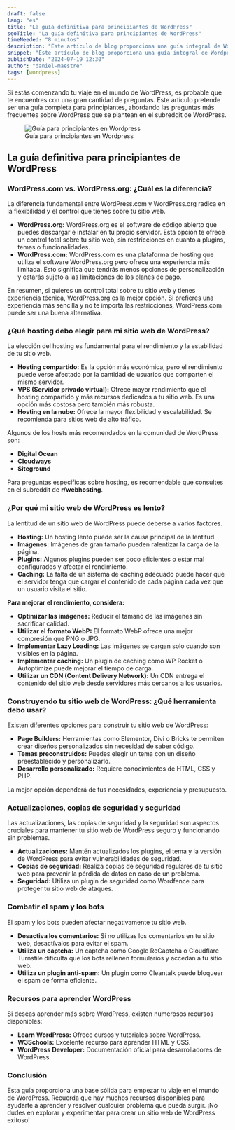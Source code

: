 ```yaml
---
draft: false
lang: "es"
title: "La guía definitiva para principiantes de WordPress"
seoTitle: "La guía definitiva para principiantes de WordPress"
timeNeeded: "8 minutos"
description: "Este artículo de blog proporciona una guía integral de Wordpress abarcando desde la diferencia entre WordPress.com y WordPress.org hasta la elección de un hosting adecuado"
snippet: "Este artículo de blog proporciona una guía integral de Wordpress abarcando desde la diferencia entre WordPress.com y WordPress.org hasta la elección de un hosting adecuado y las mejores prácticas para optimizar el rendimiento de un sitio web."
publishDate: "2024-07-19 12:30"
author: "daniel-maestre"
tags: [wordpress]
---
```


Si estás comenzando tu viaje en el mundo de WordPress, es probable que te encuentres con una gran cantidad de preguntas.  Este artículo pretende ser una guía completa para principiantes, abordando las preguntas más frecuentes sobre WordPress que se plantean en el subreddit de WordPress. 

<figure>
<img class="mx-auto" src="/blogImages/guia-wordpress-principiante.png" title="Guía para principiantes en Wordpress" alt="Guía para principiantes en Wordpress" loading="lazy"/>
<figcaption class="text-center">Guía para principiantes en Wordpress<figcaption>
</figure>

## La guía definitiva para principiantes de WordPress

### **WordPress.com vs. WordPress.org: ¿Cuál es la diferencia?**

La diferencia fundamental entre WordPress.com y WordPress.org radica en la flexibilidad y el control que tienes sobre tu sitio web. 

* **WordPress.org:** WordPress.org es el software de código abierto que puedes descargar e instalar en tu propio servidor. Esta opción te ofrece un control total sobre tu sitio web, sin restricciones en cuanto a plugins, temas o funcionalidades. 
* **WordPress.com:**  WordPress.com es una plataforma de hosting que utiliza el software WordPress.org pero ofrece una experiencia más limitada. Esto significa que tendrás menos opciones de personalización y estarás sujeto a las limitaciones de los planes de pago. 

En resumen, si quieres un control total sobre tu sitio web y tienes experiencia técnica, WordPress.org es la mejor opción. Si prefieres una experiencia más sencilla y no te importa las restricciones, WordPress.com puede ser una buena alternativa.

### **¿Qué hosting debo elegir para mi sitio web de WordPress?**

La elección del hosting es fundamental para el rendimiento y la estabilidad de tu sitio web. 

* **Hosting compartido:** Es la opción más económica, pero el rendimiento puede verse afectado por la cantidad de usuarios que comparten el mismo servidor. 
* **VPS (Servidor privado virtual):** Ofrece mayor rendimiento que el hosting compartido y más recursos dedicados a tu sitio web. Es una opción más costosa pero también más robusta. 
* **Hosting en la nube:** Ofrece la mayor flexibilidad y escalabilidad. Se recomienda para sitios web de alto tráfico.

Algunos de los hosts más recomendados en la comunidad de WordPress son:

* **Digital Ocean**
* **Cloudways**
* **Siteground**

Para preguntas específicas sobre hosting, es recomendable que consultes en el subreddit de **r/webhosting**.

### **¿Por qué mi sitio web de WordPress es lento?**

La lentitud de un sitio web de WordPress puede deberse a varios factores. 

* **Hosting:** Un hosting lento puede ser la causa principal de la lentitud. 
* **Imágenes:**  Imágenes de gran tamaño pueden ralentizar la carga de la página. 
* **Plugins:** Algunos plugins pueden ser poco eficientes o estar mal configurados y afectar el rendimiento. 
* **Caching:** La falta de un sistema de caching adecuado puede hacer que el servidor tenga que cargar el contenido de cada página cada vez que un usuario visita el sitio.

**Para mejorar el rendimiento, considera:**

* **Optimizar las imágenes:** Reducir el tamaño de las imágenes sin sacrificar calidad. 
* **Utilizar el formato WebP:**  El formato WebP ofrece una mejor compresión que PNG o JPG. 
* **Implementar Lazy Loading:**  Las imágenes se cargan solo cuando son visibles en la página. 
* **Implementar caching:** Un plugin de caching como WP Rocket o Autoptimize puede mejorar el tiempo de carga.
* **Utilizar un CDN (Content Delivery Network):** Un CDN entrega el contenido del sitio web desde servidores más cercanos a los usuarios.

### **Construyendo tu sitio web de WordPress: ¿Qué herramienta debo usar?**

Existen diferentes opciones para construir tu sitio web de WordPress:

* **Page Builders:**  Herramientas como Elementor, Divi o Bricks te permiten crear diseños personalizados sin necesidad de saber código.
* **Temas preconstruidos:**  Puedes elegir un tema con un diseño preestablecido y personalizarlo.
* **Desarrollo personalizado:**  Requiere conocimientos de HTML, CSS y PHP. 

La mejor opción dependerá de tus necesidades, experiencia y presupuesto.

### **Actualizaciones, copias de seguridad y seguridad**

Las actualizaciones, las copias de seguridad y la seguridad son aspectos cruciales para mantener tu sitio web de WordPress seguro y funcionando sin problemas.

* **Actualizaciones:** Mantén actualizados los plugins, el tema y la versión de WordPress para evitar vulnerabilidades de seguridad.
* **Copias de seguridad:**  Realiza copias de seguridad regulares de tu sitio web para prevenir la pérdida de datos en caso de un problema.
* **Seguridad:**  Utiliza un plugin de seguridad como Wordfence para proteger tu sitio web de ataques.

### **Combatir el spam y los bots**

El spam y los bots pueden afectar negativamente tu sitio web. 

* **Desactiva los comentarios:** Si no utilizas los comentarios en tu sitio web, desactívalos para evitar el spam.
* **Utiliza un captcha:**  Un captcha como Google ReCaptcha o Cloudflare Turnstile dificulta que los bots rellenen formularios y accedan a tu sitio web.
* **Utiliza un plugin anti-spam:** Un plugin como Cleantalk puede bloquear el spam de forma eficiente.

### **Recursos para aprender WordPress**

Si deseas aprender más sobre WordPress, existen numerosos recursos disponibles:

* **Learn WordPress:**  Ofrece cursos y tutoriales sobre WordPress.
* **W3Schools:**  Excelente recurso para aprender HTML y CSS.
* **WordPress Developer:**  Documentación oficial para desarrolladores de WordPress.

### **Conclusión**

Esta guía proporciona una base sólida para empezar tu viaje en el mundo de WordPress. Recuerda que hay muchos recursos disponibles para ayudarte a aprender y resolver cualquier problema que pueda surgir.  ¡No dudes en explorar y experimentar para crear un sitio web de WordPress exitoso! 

